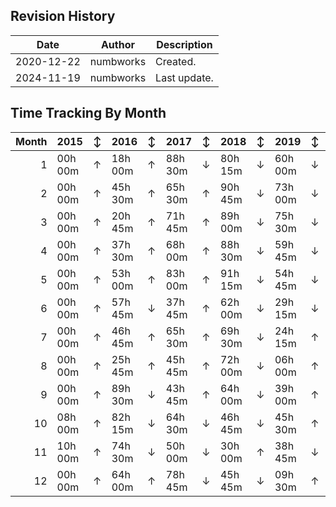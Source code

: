 ## Revision History

|Date|Author|Description|
|---|---|---|
|2020-12-22|numbworks|Created.|
|2024-11-19|numbworks|Last update.|

## Time Tracking By Month

|   Month | 2015    | ↕   | 2016    | ↕   | 2017    | ↕   | 2018    | ↕   | 2019    | ↕   | 2020     | ↕   | 2021     | ↕   | 2022    | ↕   | 2023    | ↕   | 2024     |
|--------:|:--------|:----|:--------|:----|:--------|:----|:--------|:----|:--------|:----|:---------|:----|:---------|:----|:--------|:----|:--------|:----|:---------|
|       1 | 00h 00m | ↑   | 18h 00m | ↑   | 88h 30m | ↓   | 80h 15m | ↓   | 60h 00m | ↓   | 29h 15m  | ↑   | 53h 00m  | ↓   | 00h 00m | ↑   | 06h 00m | ↑   | 45h 45m  |
|       2 | 00h 00m | ↑   | 45h 30m | ↑   | 65h 30m | ↑   | 90h 45m | ↓   | 73h 00m | ↓   | 38h 00m  | ↓   | 31h 30m  | ↓   | 03h 00m | ↑   | 24h 00m | ↑   | 77h 45m  |
|       3 | 00h 00m | ↑   | 20h 45m | ↑   | 71h 45m | ↑   | 89h 00m | ↓   | 75h 30m | ↓   | 35h 00m  | ↑   | 40h 30m  | ↓   | 06h 15m | ↑   | 50h 15m | ↑   | 77h 45m  |
|       4 | 00h 00m | ↑   | 37h 30m | ↑   | 68h 00m | ↑   | 88h 30m | ↓   | 59h 45m | ↓   | 40h 45m  | ↓   | 19h 00m  | ↑   | 27h 30m | ↓   | 19h 00m | ↑   | 29h 30m  |
|       5 | 00h 00m | ↑   | 53h 00m | ↑   | 83h 00m | ↑   | 91h 15m | ↓   | 54h 45m | ↓   | 14h 30m  | ↑   | 112h 45m | ↓   | 49h 45m | ↓   | 31h 00m | ↑   | 43h 00m  |
|       6 | 00h 00m | ↑   | 57h 45m | ↓   | 37h 45m | ↑   | 62h 00m | ↓   | 29h 15m | ↓   | 12h 00m  | ↑   | 54h 00m  | ↑   | 73h 30m | ↓   | 24h 45m | ↑   | 48h 00m  |
|       7 | 00h 00m | ↑   | 46h 45m | ↑   | 65h 30m | ↑   | 69h 30m | ↓   | 24h 15m | ↑   | 34h 00m  | ↓   | 23h 30m  | ↑   | 51h 00m | ↓   | 16h 30m | ↑   | 67h 00m  |
|       8 | 00h 00m | ↑   | 25h 45m | ↑   | 45h 45m | ↑   | 72h 00m | ↓   | 06h 00m | ↑   | 32h 00m  | ↑   | 110h 00m | ↓   | 36h 30m | ↑   | 41h 30m | ↓   | 32h 45m  |
|       9 | 00h 00m | ↑   | 89h 30m | ↓   | 43h 45m | ↑   | 64h 00m | ↓   | 39h 00m | ↑   | 44h 00m  | ↓   | 43h 30m  | ↑   | 69h 00m | ↓   | 50h 15m | ↓   | 48h 00m  |
|      10 | 08h 00m | ↑   | 82h 15m | ↓   | 64h 30m | ↓   | 46h 45m | ↓   | 45h 30m | ↑   | 48h 00m  | ↓   | 35h 30m  | ↑   | 38h 30m | ↓   | 20h 00m | ↑   | 101h 30m |
|      11 | 10h 00m | ↑   | 74h 30m | ↓   | 50h 00m | ↓   | 30h 00m | ↑   | 38h 45m | ↓   | 35h 30m  | ↓   | 13h 15m  | ↑   | 58h 15m | ↓   | 14h 30m | ↑   | 69h 15m  |
|      12 | 00h 00m | ↑   | 64h 00m | ↑   | 78h 45m | ↓   | 45h 45m | ↓   | 09h 30m | ↑   | 107h 30m | ↓   | 01h 00m  | ↑   | 54h 15m | ↓   | 22h 30m |     |          |

